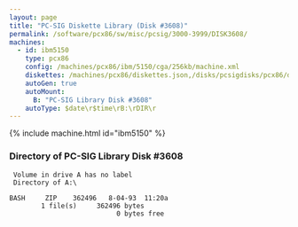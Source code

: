 ```yaml
---
layout: page
title: "PC-SIG Diskette Library (Disk #3608)"
permalink: /software/pcx86/sw/misc/pcsig/3000-3999/DISK3608/
machines:
  - id: ibm5150
    type: pcx86
    config: /machines/pcx86/ibm/5150/cga/256kb/machine.xml
    diskettes: /machines/pcx86/diskettes.json,/disks/pcsigdisks/pcx86/diskettes.json
    autoGen: true
    autoMount:
      B: "PC-SIG Library Disk #3608"
    autoType: $date\r$time\rB:\rDIR\r
---
```


{% include machine.html id="ibm5150" %}

### Directory of PC-SIG Library Disk #3608

     Volume in drive A has no label
     Directory of A:\

    BASH     ZIP    362496   8-04-93  11:20a
            1 file(s)     362496 bytes
                               0 bytes free
